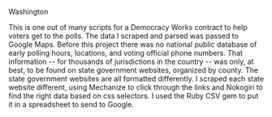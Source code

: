 Washington

This is one out of many scripts for a Democracy Works contract to help voters get to the polls. The data I scraped and parsed was passed to Google Maps. Before this project there was no national public database of early polling hours, locations, and voting official phone numbers. That information -- for thousands of jurisdictions in the country -- was only, at best, to be found on state government websites, organized by county. The state government websites are all formatted differently. I scraped each state website different, using Mechanize to click through the links and Nokogiri to find the right data based on css selectors. I used the Ruby CSV gem to put it in a spreadsheet to send to Google. 
